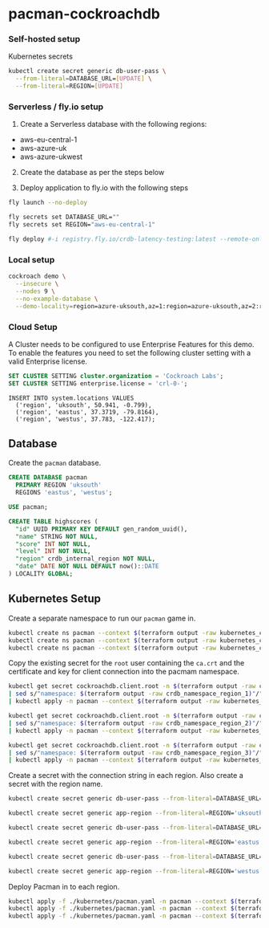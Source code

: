 # pacman-cockroachdb

### Self-hosted setup

Kubernetes secrets

``` sh
kubectl create secret generic db-user-pass \
  --from-literal=DATABASE_URL=[UPDATE] \
  --from-literal=REGION=[UPDATE]
```

### Serverless / fly.io setup

1. Create a Serverless database with the following regions:

* aws-eu-central-1
* aws-azure-uk
* aws-azure-ukwest

2. Create the database as per the steps below

3. Deploy application to fly.io with the following steps

``` sh
fly launch --no-deploy

fly secrets set DATABASE_URL=""
fly secrets set REGION="aws-eu-central-1"

fly deploy #-i registry.fly.io/crdb-latency-testing:latest --remote-only
```

### Local setup

``` sh
cockroach demo \
  --insecure \
  --nodes 9 \
  --no-example-database \
  --demo-locality=region=azure-uksouth,az=1:region=azure-uksouth,az=2:region=azure-uksouth,az=3:region=azure-ukwest,az=1:region=azure-ukwest,az=2:region=azure-ukwest,az=3:region=azure-northeurope,az=1:region=azure-northeurope,az=2:region=azure-northeurope,az=3
```

### Cloud Setup

A Cluster needs to be configured to use Enterprise Features for this demo. To enable the features you need to set the following cluster setting with a valid Enterprise license.

```sql
SET CLUSTER SETTING cluster.organization = 'Cockroach Labs';
SET CLUSTER SETTING enterprise.license = 'crl-0-';
```

```
INSERT INTO system.locations VALUES
  ('region', 'uksouth', 50.941, -0.799),
  ('region', 'eastus', 37.3719, -79.8164),
  ('region', 'westus', 37.783, -122.417);
  ```

## Database

Create the `pacman` database.

``` sql
CREATE DATABASE pacman
  PRIMARY REGION 'uksouth'
  REGIONS 'eastus', 'westus';

USE pacman;

CREATE TABLE highscores (
  "id" UUID PRIMARY KEY DEFAULT gen_random_uuid(),
  "name" STRING NOT NULL,
  "score" INT NOT NULL,
  "level" INT NOT NULL,
  "region" crdb_internal_region NOT NULL,
  "date" DATE NOT NULL DEFAULT now()::DATE
) LOCALITY GLOBAL;
```

## Kubernetes Setup

Create a separate namespace to run our `pacman` game in.

```sh
kubectl create ns pacman --context $(terraform output -raw kubernetes_cluster_name_region_1)
kubectl create ns pacman --context $(terraform output -raw kubernetes_cluster_name_region_2)
kubectl create ns pacman --context $(terraform output -raw kubernetes_cluster_name_region_3)
```
Copy the existing secret for the `root` user containing the `ca.crt` and the certificate and key for client connection into the pacmam namespace.

```sh
kubectl get secret cockroachdb.client.root -n $(terraform output -raw crdb_namespace_region_1) --context $(terraform output -raw kubernetes_cluster_name_region_1) -o yaml \
| sed s/"namespace: $(terraform output -raw crdb_namespace_region_1)"/"namespace: pacman"/\
| kubectl apply -n pacman --context $(terraform output -raw kubernetes_cluster_name_region_1) -f -

kubectl get secret cockroachdb.client.root -n $(terraform output -raw crdb_namespace_region_2) --context $(terraform output -raw kubernetes_cluster_name_region_2) -o yaml \
| sed s/"namespace: $(terraform output -raw crdb_namespace_region_2)"/"namespace: pacman"/\
| kubectl apply -n pacman --context $(terraform output -raw kubernetes_cluster_name_region_2) -f -

kubectl get secret cockroachdb.client.root -n $(terraform output -raw crdb_namespace_region_3) --context $(terraform output -raw kubernetes_cluster_name_region_3) -o yaml \
| sed s/"namespace: $(terraform output -raw crdb_namespace_region_3)"/"namespace: pacman"/\
| kubectl apply -n pacman --context $(terraform output -raw kubernetes_cluster_name_region_3) -f -
```

Create a secret with the connection string in each region. Also create a secret with the region name.

```sh
kubectl create secret generic db-user-pass --from-literal=DATABASE_URL='postgres://root@cockroachdb-public.uksouth.svc.cluster.local:26257/pacman?sslmode=verify-full&sslrootcert=/cockroach/ca.crt&sslcert=/cockroach/client.root.crt&sslkey=/cockroach/client.root.key' -n pacman --context $(terraform output -raw kubernetes_cluster_name_region_1)

kubectl create secret generic app-region --from-literal=REGION='uksouth' -n pacman --context $(terraform output -raw kubernetes_cluster_name_region_1)

kubectl create secret generic db-user-pass --from-literal=DATABASE_URL='postgres://root@cockroachdb-public.eastus.svc.cluster.local:26257/pacman?sslmode=verify-full&sslrootcert=/cockroach/ca.crt&sslcert=/cockroach/client.root.crt&sslkey=/cockroach/client.root.key'  -n pacman --context $(terraform output -raw kubernetes_cluster_name_region_2)

kubectl create secret generic app-region --from-literal=REGION='eastus' -n pacman --context $(terraform output -raw kubernetes_cluster_name_region_2)

kubectl create secret generic db-user-pass --from-literal=DATABASE_URL='postgres://root@cockroachdb-public.westus.svc.cluster.local:26257/pacman?sslmode=verify-full&sslrootcert=/cockroach/ca.crt&sslcert=/cockroach/client.root.crt&sslkey=/cockroach/client.root.key'  -n pacman --context $(terraform output -raw kubernetes_cluster_name_region_3)

kubectl create secret generic app-region --from-literal=REGION='westus' -n pacman --context $(terraform output -raw kubernetes_cluster_name_region_3)
```

Deploy Pacman in to each region.

```sh
kubectl apply -f ./kubernetes/pacman.yaml -n pacman --context $(terraform output -raw kubernetes_cluster_name_region_1)
kubectl apply -f ./kubernetes/pacman.yaml -n pacman --context $(terraform output -raw kubernetes_cluster_name_region_2)
kubectl apply -f ./kubernetes/pacman.yaml -n pacman --context $(terraform output -raw kubernetes_cluster_name_region_3)
```